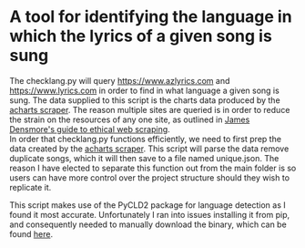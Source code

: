# A tool for identifying the language in which the lyrics of a given song is sung
The checklang.py will query https://www.azlyrics.com and https://www.lyrics.com in order to find in what language a given song is sung. 
The data supplied to this script is the charts data produced by the [acharts scraper](https://github.com/Ursidaeic/ForeignLang-Music/tree/main/acharts). 
The reason multiple sites are queried is in order to reduce the strain on the resources of any one site, as outlined in [James Densmore's guide to ethical web scraping](https://towardsdatascience.com/ethics-in-web-scraping-b96b18136f01).  
In order that checklang.py functions efficiently, we need to first prep the data created by the [acharts scraper](https://github.com/Ursidaeic/ForeignLang-Music/tree/main/acharts).
This script will parse the data remove duplicate songs, which it will then save to a file named unique.json.
The reason I have elected to separate this function out from the main folder is so users can have more control over the project structure should they wish to replicate it.

This script makes use of the PyCLD2 package for language detection as I found it most accurate. 
Unfortunately I ran into issues installing it from pip, and consequently needed to manually download the binary, which can be found [here](https://www.lfd.uci.edu/~gohlke/pythonlibs/#pycld2).
